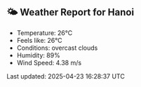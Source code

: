 <!-- WEATHER-START -->
## 🌤 Weather Report for Hanoi

- Temperature: 26°C
- Feels like: 26°C
- Conditions: overcast clouds
- Humidity: 89%
- Wind Speed: 4.38 m/s

Last updated: 2025-04-23 16:28:37 UTC
<!-- WEATHER-END -->
